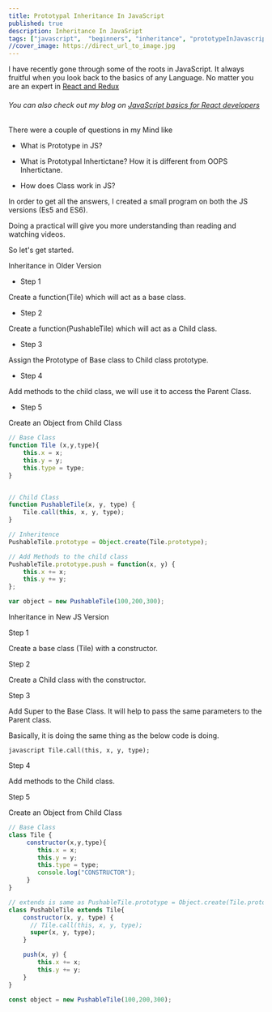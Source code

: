```yaml
---
title: Prototypal Inheritance In JavaScript
published: true
description: Inheritance In JavaSript
tags: ["javascript",  "beginners", "inheritance", "prototypeInJavascript"]  
//cover_image: https://direct_url_to_image.jpg
---
```


I have recently gone through some of the roots in JavaScript. It always fruitful when you look back to the basics of any Language. No matter you are an expert in [React and Redux](https://www.realmelon.com/react-redux-how-to-add-redux-into-create-react-app/)

###### You can also check out my blog on [JavaScript basics for React developers](https://www.realmelon.com/javascript-for-react-developers/)

There were a couple of questions in my Mind like 

- What is Prototype in JS?

- What is Prototypal Inhertictane? How it is different from OOPS Inhertictane.

- How does Class work in JS?

In order to get all the answers, I created a small program on both the JS versions (Es5 and ES6).

Doing a practical will give you more understanding than reading and watching videos. 

So let's get started.


Inheritance in Older Version 

- Step 1 

Create a function(Tile) which will act as a base class.

- Step 2 

Create a function(PushableTile) which will act as a Child class.

- Step 3 

Assign the Prototype of Base class to Child class prototype. 

- Step 4 

Add methods to the child class, we will use it to access the Parent Class. 

- Step 5 

Create an Object from Child Class 


```javascript
// Base Class 
function Tile (x,y,type){
    this.x = x;
    this.y = y;
    this.type = type;
}


// Child Class
function PushableTile(x, y, type) {
    Tile.call(this, x, y, type);
}

// Inheritence 
PushableTile.prototype = Object.create(Tile.prototype);

// Add Methods to the child class 
PushableTile.prototype.push = function(x, y) {
    this.x += x;
    this.y += y;
};

var object = new PushableTile(100,200,300);
```

Inheritance in New JS Version

Step 1 

Create a base class (Tile) with a constructor.

Step 2 

Create a Child class with the constructor.

Step 3 

Add Super to the Base Class. It will help to pass the same parameters to the Parent class. 

Basically, it is doing the same thing as the below code is doing.

```javascript Tile.call(this, x, y, type); ``` 

Step 4 

Add methods to the Child class. 

Step 5 

Create an Object from Child Class 



```javascript
// Base Class 
class Tile {
     constructor(x,y,type){
        this.x = x;
        this.y = y;
        this.type = type;
        console.log("CONSTRUCTOR");
     }
}

// extends is same as PushableTile.prototype = Object.create(Tile.prototype);
class PushableTile extends Tile{
    constructor(x, y, type) {
      // Tile.call(this, x, y, type);
      super(x, y, type);
    }

    push(x, y) {
        this.x += x;
        this.y += y;
    }
}

const object = new PushableTile(100,200,300);
```
